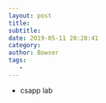 ```yaml
---
layout: post
title:
subtitle:
date: 2019-05-11 20:28:41
category:
author: Bowser
tags:
   -
---
```


- csapp lab
